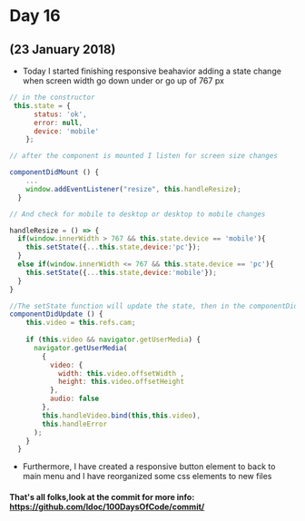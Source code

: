 # Day 16
## (23 January 2018)

* Today I started finishing responsive beahavior adding a state change when screen width go down under or go up of 767 px

```javascript
// in the constructor
 this.state = {
      status: 'ok',
      error: null,
      device: 'mobile'
    };

// after the component is mounted I listen for screen size changes

componentDidMount () {
    ...
    window.addEventListener("resize", this.handleResize);
  }

// And check for mobile to desktop or desktop to mobile changes

handleResize = () => {
  if(window.innerWidth > 767 && this.state.device == 'mobile'){
    this.setState({...this.state,device:'pc'});
  }
  else if(window.innerWidth <= 767 && this.state.device == 'pc'){
    this.setState({...this.state,device:'mobile'});
  }
}

//The setState function will update the state, then in the componentDidMount event I set the video again
componentDidUpdate () {
    this.video = this.refs.cam;
  
    if (this.video && navigator.getUserMedia) {
      navigator.getUserMedia(
        { 
          video: {
            width: this.video.offsetWidth ,
            height: this.video.offsetHeight 
          },
          audio: false
        },
        this.handleVideo.bind(this,this.video),
        this.handleError
      );
    } 
  }

```

* Furthermore, I have created a responsive button element to back to main menu and I have reorganized some css elements to new files

#### That's all folks,look at the commit for more info: https://github.com/ldoc/100DaysOfCode/commit/
